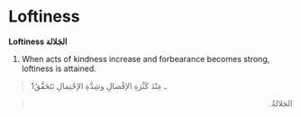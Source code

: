 Loftiness
=========

**Loftiness الجَلالة**

1. When acts of kindness increase and forbearance becomes strong,
loftiness is attained.

> 1ـ عِنْدَ كَثْرَةِ الإفْضالِ وشِدَّةِ الإحْتِمالِ تَتَحَقَّقُ
<blockquote dir="rtl">
  <p>
الجَلالةُ.
  </p>
</blockquote>


